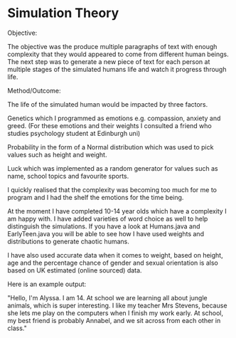 # Simulation Theory

Objective:

The objective was the produce multiple paragraphs of text with enough complexity
that they would appeared to come from different human beings. The next step was
to generate a new piece of text for each person at multiple stages of the
simulated humans life and watch it progress through life.

Method/Outcome:

The life of the
simulated human would be impacted by three factors.

Genetics which I programmed as emotions e.g. compassion, anxiety and greed.
(For these emotions and their weights I consulted a friend who studies
psychology student at Edinburgh uni)

Probability in the form of a Normal distribution which was used to pick values
such as height and weight.

Luck which was implemented as a random generator for values such as name,
school topics and favourite sports.

I quickly realised that the complexity was becoming too much for me to program
and I had the shelf the emotions for the time being.

At the moment I have completed 10-14 year olds which have a complexity I am
happy with. I have added varieties of word choice as well to help distinguish
the simulations. If you have a look at Humans.java and EarlyTeen.java you will
be able to see how I have used weights and distributions to generate chaotic
humans.

I have also used accurate data when it comes to weight, based on height, age
and the percentage chance of gender and sexual orientation is also based on UK
estimated (online sourced) data.

Here is an example output:

"Hello, I'm Alyssa.
I am 14. At school we are learning all about jungle animals, which is super
interesting. I like my teacher Mrs Stevens, because she lets me play on the
computers when I finish my work early. At school, my best friend is probably
Annabel, and we sit across from each other in class."
